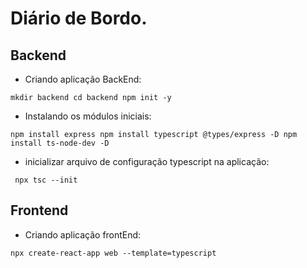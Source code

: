 # Diário de Bordo.

## Backend

- Criando aplicação BackEnd:

`
mkdir backend
cd backend
npm init -y
`

- Instalando os módulos iniciais:

`
npm install express
npm install typescript @types/express -D
npm install ts-node-dev -D
`

- inicializar arquivo de configuração typescript na aplicação:

` 
npx tsc --init
`

## Frontend

- Criando aplicação frontEnd:

`
npx create-react-app web --template=typescript
`

